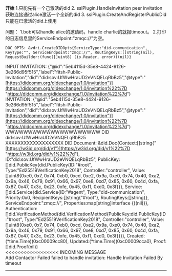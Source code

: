 **开始**
1.只能先有一个己激活的did
2. ssiPlugin.HandleInvitation peer invitation获取连接通过alice激活一个全新的did
3. ssiPlugin.CreateAndRegisterPublicDid只能在已激活的did上使用

问题：
1.bob可以handle alice的邀请码，handle charlie的就报timeout。
2.打印的日志信息里的ServiceEndpoint:"zmqc://"为空。
```
DOC OPTS: &vdri.CreateDIDOpts{ServiceType:"did-communication", KeyType:"", ServiceEndpoint:"zmqc://", RoutingKeys:[]string(nil), RequestBuilder:(func([]uint8) (io.Reader, error))(nil)}
```
INPUT INVITATION: {"@id":"5eb4115d-35e8-4424-9126-3e266d95f515","label":"fitsh-Public-Invitation","did":"did:sov:UfWwHraUD2eVNQELqRbBz5","@type":"[https://didcomm.org/didexchange/1.0/invitation"}](https://didcomm.org/didexchange/1.0/invitation%22%7D "https://didcomm.org/didexchange/1.0/invitation%22%7d")  
INVITATION: {"@id":"5eb4115d-35e8-4424-9126-3e266d95f515","label":"fitsh-Public-Invitation","did":"did:sov:UfWwHraUD2eVNQELqRbBz5","@type":"[https://didcomm.org/didexchange/1.0/invitation"}](https://didcomm.org/didexchange/1.0/invitation%22%7D "https://didcomm.org/didexchange/1.0/invitation%22%7d")  
WWWWWWWWWWWWWWWWWWWWW DID did:sov:UfWwHraUD2eVNQELqRbBz5  
XXXXXXXXXXXXXXXXXXX DID Document: &did.Doc{Context:[]string{"[https://w3id.org/did/v1"}](https://w3id.org/did/v1%22%7D "https://w3id.org/did/v1%22%7d"), ID:"did:sov:UfWwHraUD2eVNQELqRbBz5", PublicKey:[]did.PublicKey{did.PublicKey{ID:"#root", Type:"Ed25519VerificationKey2018", Controller:"controller", Value:[]uint8{0xe0, 0x7, 0x74, 0xb0, 0xcd, 0xe2, 0x9a, 0xe0, 0x74, 0x40, 0xa2, 0x9a, 0x46, 0x79, 0x91, 0x66, 0x97, 0xe8, 0xd7, 0x85, 0x60, 0x4d, 0xfa, 0x87, 0x47, 0x3c, 0x23, 0xfe, 0x45, 0xf1, 0xd0, 0x3f}}}, Service:[]did.Service{did.Service{ID:"#agent", Type:"did-communication", Priority:0x0, RecipientKeys:[]string{"#root"}, RoutingKeys:[]string{}, ServiceEndpoint:"zmqc://", Properties:map[string]interface {}(nil)}}, Authentication:[]did.VerificationMethod{did.VerificationMethod{PublicKey:did.PublicKey{ID:"#root", Type:"Ed25519VerificationKey2018", Controller:"controller", Value:[]uint8{0xe0, 0x7, 0x74, 0xb0, 0xcd, 0xe2, 0x9a, 0xe0, 0x74, 0x40, 0xa2, 0x9a, 0x46, 0x79, 0x91, 0x66, 0x97, 0xe8, 0xd7, 0x85, 0x60, 0x4d, 0xfa, 0x87, 0x47, 0x3c, 0x23, 0xfe, 0x45, 0xf1, 0xd0, 0x3f}}}}, Created:(*time.Time)(0xc00009cc80), Updated:(*time.Time)(0xc00009cca0), Proof:[]did.Proof(nil)}  
<<<<<<<<<<<<<<<<<< INCOMING MESSAGE  
Add Contactor Failed failed to handle invitation: Handle Invitation Failed By timeout  
**********************************
```

```

<!--stackedit_data:
eyJoaXN0b3J5IjpbNTgxNDQxODZdfQ==
-->